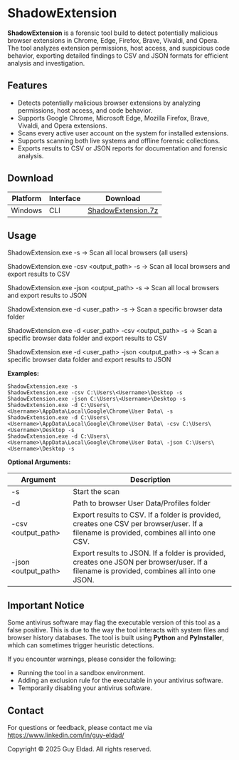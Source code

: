# ShadowExtension

**ShadowExtension** is a forensic tool build to detect potentially malicious browser extensions in Chrome, Edge, Firefox, Brave, Vivaldi, and Opera. The tool analyzes extension permissions, host access, and suspicious code behavior, exporting detailed findings to CSV and JSON formats for efficient analysis and investigation.

## Features
- Detects potentially malicious browser extensions by analyzing permissions, host access, and code behavior.
- Supports Google Chrome, Microsoft Edge, Mozilla Firefox, Brave, Vivaldi, and Opera extensions.
- Scans every active user account on the system for installed extensions.
- Supports scanning both live systems and offline forensic collections.
- Exports results to CSV or JSON reports for documentation and forensic analysis.

## Download

| Platform | Interface | Download |
|----------|-----------|----------|
| Windows  | CLI       | [ShadowExtension.7z](./ShadowExtension.7z) |

## Usage

ShadowExtension.exe -s
→ Scan all local browsers (all users)

ShadowExtension.exe -csv <output_path> -s
→ Scan all local browsers and export results to CSV

ShadowExtension.exe -json <output_path> -s
→ Scan all local browsers and export results to JSON

ShadowExtension.exe -d <user_path> -s
 → Scan a specific browser data folder

ShadowExtension.exe -d <user_path> -csv <output_path> -s
→ Scan a specific browser data folder and export results to CSV

ShadowExtension.exe -d <user_path> -json <output_path> -s
→ Scan a specific browser data folder and export results to JSON


**Examples:**

    ShadowExtension.exe -s
    ShadowExtension.exe -csv C:\Users\<Username>\Desktop -s
    ShadowExtension.exe -json C:\Users\<Username>\Desktop -s
    ShadowExtension.exe -d C:\Users\<Username>\AppData\Local\Google\Chrome\User Data\ -s
    ShadowExtension.exe -d C:\Users\<Username>\AppData\Local\Google\Chrome\User Data\ -csv C:\Users\<Username>\Desktop -s
    ShadowExtension.exe -d C:\Users\<Username>\AppData\Local\Google\Chrome\User Data\ -json C:\Users\<Username>\Desktop -s

**Optional Arguments:**

| Argument           | Description                                                                                       |
|--------------------|---------------------------------------------------------------------------------------------------|
| -s                 | Start the scan                                                                                    |
| -d <path>          | Path to browser User Data/Profiles folder                                                         |
| -csv <output_path> | Export results to CSV. If a folder is provided, creates one CSV per browser/user. If a filename is provided, combines all into one CSV. |
| -json <output_path>| Export results to JSON. If a folder is provided, creates one JSON per browser/user. If a filename is provided, combines all into one JSON. |


## Important Notice

Some antivirus software may flag the executable version of this tool as a false positive. This is due to the way the tool interacts with system files and browser history databases. The tool is built using **Python** and **PyInstaller**, which can sometimes trigger heuristic detections.

If you encounter warnings, please consider the following:

- Running the tool in a sandbox environment.
- Adding an exclusion rule for the executable in your antivirus software.
- Temporarily disabling your antivirus software.

## Contact

For questions or feedback, please contact me via https://www.linkedin.com/in/guy-eldad/


Copyright
© 2025 Guy Eldad. All rights reserved.
